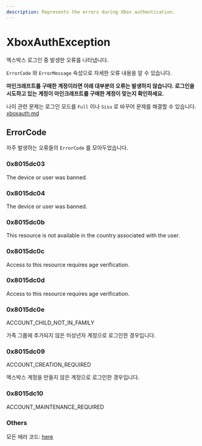 ```yaml
---
description: Represents the errors during Xbox authentication.
---
```


# XboxAuthException

엑스박스 로그인 중 발생한 오류를 나타냅니다.

`ErrorCode` 와 `ErrorMessage` 속성으로 자세한 오류 내용을 알 수 있습니다.

**마인크래프트를 구매한 계정이라면 아래 대부분의 오류는 발생하지 않습니다. 로그인을 시도하고 있는 계정이 마인크래프트를 구매한 계정이 맞는지 확인하세요.**

나이 관련 문제는 로그인 모드를 `Full` 이나 `Sisu` 로 바꾸어 문제를 해결할 수 있습니다. [xboxauth.md](xboxauth.md "mention")

## ErrorCode

자주 발생하는 오류들의 `ErrorCode` 를 모아두었습니다.

### 0x8015dc03

The device or user was banned.

### 0x8015dc04

The device or user was banned.

### 0x8015dc0b

This resource is not available in the country associated with the user.

### 0x8015dc0c

Access to this resource requires age verification.

### 0x8015dc0d

Access to this resource requires age verification.

### 0x8015dc0e

ACCOUNT\_CHILD\_NOT\_IN\_FAMILY

가족 그룹에 추가되지 않은 미성년자 계정으로 로그인한 경우입니다.

### 0x8015dc09

ACCOUNT\_CREATION\_REQUIRED

엑스박스 계정을 만들지 않은 계정으로 로그인한 경우입니다.

### 0x8015dc10

ACCOUNT\_MAINTENANCE\_REQUIRED

### Others

모든 에러 코드: [here](https://github.com/microsoft/xbox-live-api/blob/730f579d41b64df5b57b52e629d12f23c6fb64ac/Source/Shared/errors\_legacy.h#L924)
